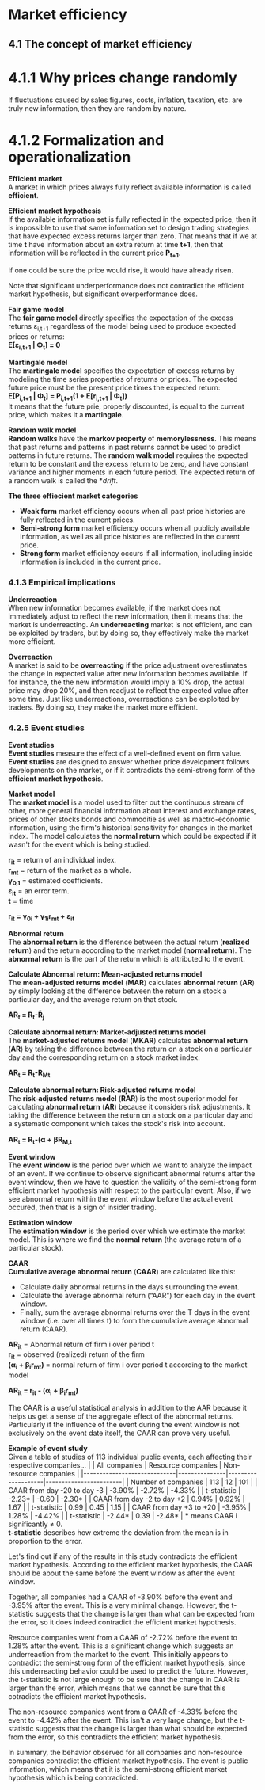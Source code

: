 # Market efficiency

## 4.1 The concept of market efficiency

# 4.1.1 Why prices change randomly
If fluctuations caused by sales figures, costs, inflation, taxation, etc. are truly new information, then they are random by nature.

# 4.1.2 Formalization and operationalization

**Efficient market**\
A market in which prices always fully reflect available information is called **efficient**.

**Efficient market hypothesis**\
If the available information set is fully reflected in the expected price, then it is impossible to use that same information set to design trading strategies that have expected excess returns larger than zero. That means that if we at time **t** have information about an extra return at time **t+1**, then that information will be reflected in the current price **P<sub>t+1</sub>**.

If one could be sure the price would rise, it would have already risen.

Note that significant underperformance does not contradict the efficient market hypothesis, but significant overperformance does.

**Fair game model**\
The **fair game model** directly specifies the expectation of the excess returns ε<sub>i,t+1</sub> regardless of the model being used to produce expected prices or returns:\
**E[ε<sub>i,t+1</sub> | Φ<sub>t</sub>] = 0**

**Martingale model**\
The **martingale model** specifies the expectation of excess returns by modeling the time series properties of returns or prices. The expected future price must be the present price times the expected return:\
**E[P<sub>i,t+1</sub> | Φ<sub>t</sub>] = P<sub>i,t+1</sub>(1 + E[r<sub>i,t+1</sub> | Φ<sub>t</sub>])**\
It means that the future prie, properly discounted, is equal to the current price, which makes it a **martingale**.

**Random walk model**\
**Random walks** have the **markov property** of **memorylessness**. This means that past returns and patterns in past returns cannot be used to predict patterns in future returns. The **random walk model** requires the expected return to be constant and the excess return to be zero, and have constant variance and higher moments in each future period. The expected return of a random walk is called the **drift*.

**The three effiecient market categories**
- **Weak form** market efficiency occurs when all past price histories are fully reflected in the current prices.
- **Semi-strong form** market efficiency occurs when all publicly available information, as well as all price histories are reflected in the current price.
- **Strong form** market efficiency occurs if all information, including inside information is included in the current price.

### 4.1.3 Empirical implications

**Underreaction**\
When new information becomes available, if the market does not immediately adjust to reflect the new information, then it means that the market is underreacting. An **underreacting** market is not efficient, and can be exploited by traders, but by doing so, they effectively make the market more efficient.

**Overreaction**\
A market is said to be **overreacting** if the price adjustment overestimates the change in expected value after new information becomes available. If for instance, the the new information would imply a 10% drop, the actual price may drop 20%, and then readjust to reflect the expected value after some time. Just like underreactions, overreactions can be exploited by traders. By doing so, they make the market more efficient.

### 4.2.5 Event studies

**Event studies**\
**Event studies** measure the effect of a well-defined event on firm value. **Event studies** are designed to answer whether price development follows developments on the market, or if it contradicts the semi-strong form of the **efficient market hypothesis**.

**Market model**\
The **market model** is a model used to filter out the continuous stream of other, more general financial information about interest and exchange rates, prices of other stocks bonds and commoditie as well as mactro-economic information, using the firm's historical sensitivity for changes in the market index. The model calculates the **normal return** which could be expected if it wasn't for the event which is being studied.

**r<sub>it</sub>** = return of an individual index.\
**r<sub>mt</sub>** = return of the market as a whole.\
**γ<sub>0,1</sub>** = estimated coefficients.\
**ε<sub>it</sub>** = an error term.\
**t** = time

**r<sub>it</sub> = γ<sub>0i</sub> + γ<sub>1i</sub>r<sub>mt</sub> + ε<sub>it</sub>**

**Abnormal return**\
The **abnormal return** is the difference between the actual return (**realized return**) and the return according to the market model (**normal return**). The **abnormal return** is the part of the return which is attributed to the event.

**Calculate Abnormal return: Mean-adjusted returns model**\
The **mean-adjusted returns model** (**MAR**) calculates **abnormal return** (**AR**) by simply looking at the difference between the return on a stock a particular day, and the average return on that stock.

**AR<sub>t</sub> = R<sub>t</sub>-R̄<sub>j</sub>**

**Calculate abnormal return: Market-adjusted returns model**\
The **market-adjusted returns model** (**MKAR**) calculates **abnormal return** (**AR**) by taking the difference between the return on a stock on a particular day and the corresponding return on a stock market index.

**AR<sub>t</sub> = R<sub>t</sub>-R<sub>Mt</sub>**

**Calculate abnormal return: Risk-adjusted returns model**\
The **risk-adjusted returns model** (**RAR**) is the most superior model for calculating **abnormal return** (**AR**) because it considers risk adjustments. It taking the difference between the return on a stock on a particular day and a systematic component which takes the stock's risk into account.

**AR<sub>t</sub> = R<sub>t</sub>-(α + ꞵR<sub>M,t</sub>**

**Event window**\
The **event window** is the period over which we want to analyze the impact of an event. If we continue to observe significant abnormal returns after the event window, then we have to question the validity of the semi-strong form efficient market hypothesis with respect to the particular event. Also, if we see abnormal return within the event window before the actual event occured, then that is a sign of insider trading.

**Estimation window**\
The **estimation window** is the period over which we estimate the market model. This is where we find the **normal return** (the average return of a particular stock).

**CAAR**\
**Cumulative average abnormal return** (**CAAR**) are calculated like this:
- Calculate daily abnormal returns in the days surrounding the event.
- Calculate the average abnormal return (“AAR”) for each day in the event window.
- Finally, sum the average abnormal returns over the T days in the event window (i.e. over all times t) to form the cumulative average abnormal return (CAAR).

**AR<sub>it</sub>** = Abnormal return of firm i over period t\
**r<sub>it</sub>** = observed (realized) return of the firm\
**(α<sub>i</sub> + β<sub>i</sub>r<sub>mt</sub>)** = normal return of firm i over period t according to the market model

**AR<sub>it</sub> = r<sub>it</sub> - (α<sub>i</sub> + β<sub>i</sub>r<sub>mt</sub>)**

The CAAR is a useful statistical analysis in addition to the AAR because it
helps us get a sense of the aggregate effect of the abnormal returns. Particularly if the influence of the event during the event window is not
exclusively on the event date itself, the CAAR can prove very useful.

**Example of event study**\
Given a table of studies of 113 individual public events, each affecting their respective companies...
|                             | All companies | Resource companies | Non-resource companies |
|-----------------------------|---------------|--------------------|------------------------|
| Number of companies         | 113           | 12                 | 101                    |
| CAAR from day -20 to day -3 | -3.90%        | -2.72%             | -4.33%                 |
| t-statistic                 | -2.23*        | -0.60              | -2.30*                 |
| CAAR from day -2 to day +2  | 0.94%         | 0.92%              | 1.67                   |
| t-statistic                 | 0.99          | 0.45               | 1.15                   |
| CAAR from day +3 to +20     | -3.95%        | 1.28%              | -4.42%                 |
| t-statistic                 | -2.44*        | 0.39               | -2.48*                 |
**\*** means CAAR i significantly ≠ 0.\
**t-statistic** describes how extreme the deviation from the mean is in proportion to the error.

Let's find out if any of the results in this study contradicts the efficient market hypothesis. According to the efficient market hypothesis, the CAAR should be about the same before the event window as after the event window.

Together, all companies had a CAAR of -3.90% before the event and -3.95% after the event. This is a very minimal change. However, the t-statistic suggests that the change is larger than what can be expected from the error, so it does indeed contradict the efficient market hypothesis.

Resource companies went from a CAAR of -2.72% before the event to 1.28% after the event. This is a significant change which suggests an underreaction from the market to the event. This initially appears to contradict the semi-strong form of the efficient market hypothesis, since this underreacting behavior could be used to predict the future. However, the t-statistic is not large enough to be sure that the change in CAAR is larger than the error, which means that we cannot be sure that this cotradicts the efficient market hypothesis.

The non-resource companies went from a CAAR of -4.33% before the event to -4.42% after the event. This isn't a very large change, but the t-statistic suggests that the change is larger than what should be expected from the error, so this contradicts the efficient market hypothesis.

In summary, the behavior observed for all companies and non-resource companies contradict the efficient market hypothesis. The event is public information, which means that it is the semi-strong efficient market hypothesis which is being contradicted.